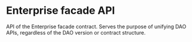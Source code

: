 Enterprise facade API
=======

API of the Enterprise facade contract.
Serves the purpose of unifying DAO APIs, regardless of the DAO version or contract structure.
